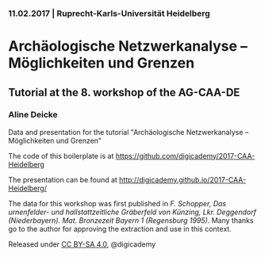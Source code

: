 ### 11.02.2017 | Ruprecht-Karls-Universität Heidelberg

# Archäologische Netzwerkanalyse – Möglichkeiten und Grenzen

## Tutorial at the 8. workshop of the AG-CAA-DE

### Aline Deicke

Data and presentation for the tutorial "Archäologische Netzwerkanalyse – Möglichkeiten und Grenzen"

The code of this boilerplate is at https://github.com/digicademy/2017-CAA-Heidelberg

The presentation can be found at http://digicademy.github.io/2017-CAA-Heidelberg/

The data for this workshop was first published in *F. Schopper, Das urnenfelder- und hallstattzeitliche Gräberfeld von Künzing, Lkr. Deggendorf (Niederbayern). Mat. Bronzezeit Bayern 1 (Regensburg 1995)*. Many thanks go to the author for approving the extraction and use in this context.

Released under [CC BY-SA 4.0](https://creativecommons.org/licenses/by-sa/4.0/), @digicademy
